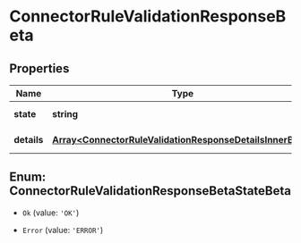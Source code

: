 # ConnectorRuleValidationResponseBeta

## Properties

Name | Type | Description | Notes
------------ | ------------- | ------------- | -------------
**state** | **string** |  | [default to undefined]
**details** | [**Array&lt;ConnectorRuleValidationResponseDetailsInnerBeta&gt;**](ConnectorRuleValidationResponseDetailsInnerBeta.md) |  | [default to undefined]



## Enum: ConnectorRuleValidationResponseBetaStateBeta


* `Ok` (value: `'OK'`)

* `Error` (value: `'ERROR'`)



